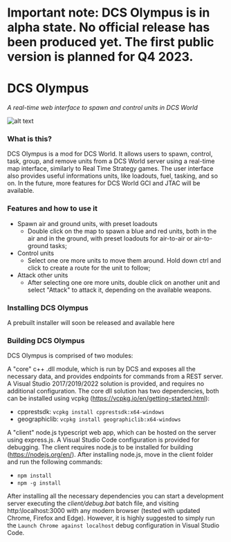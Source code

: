 # Important note: DCS Olympus is in alpha state. No official release has been produced yet. The first public version is planned for Q4 2023.

# DCS Olympus
*A real-time web interface to spawn and control units in DCS World*

![alt text](https://github.com/Pax1601/DCSOlympus/blob/main/client/sample.png?raw=true)

### What is this?
DCS Olympus is a mod for DCS World. It allows users to spawn, control, task, group, and remove units from a DCS World server using a real-time map interface, similarly to Real Time Strategy games. The user interface also provides useful informations units, like loadouts, fuel, tasking, and so on. In the future, more features for DCS World GCI and JTAC will be available.

### Features and how to use it
- Spawn air and ground units, with preset loadouts
    - Double click on the map to spawn a blue and red units, both in the air and in the ground, with preset loadouts for air-to-air or air-to-ground tasks;
- Control units
    - Select one ore more units to move them around. Hold down ctrl and click to create a route for the unit to follow;
- Attack other units
    - After selecting one ore more units, double click on another unit and select "Attack" to attack it, depending on the available weapons.

### Installing DCS Olympus
A prebuilt installer will soon be released and available here

### Building DCS Olympus
DCS Olympus is comprised of two modules:

A "core" c++ .dll module, which is run by DCS and exposes all the necessary data, and provides endpoints for commands from a REST server. A Visual Studio 2017/2019/2022 solution is provided, and requires no additional configuration. The core dll solution has two dependencies, both can be installed using vcpkg (https://vcpkg.io/en/getting-started.html):
- cpprestsdk: `vcpkg install cpprestsdk:x64-windows`
- geographiclib: `vcpkg install geographiclib:x64-windows`
    
    
A "client" node.js typescript web app, which can be hosted on the server using express.js. A Visual Studio Code configuration is provided for debugging. The client requires node.js to be installed for building (https://nodejs.org/en/). After installing node.js, move in the client folder and run the following commands:
- `npm install`
- `npm -g install`
 
 After installing all the necessary dependencies you can start a development server executing the *client/debug.bat* batch file, and visiting http:\\localhost:3000 with any modern browser (tested with updated Chrome, Firefox and Edge). However, it is highly suggested to simply run the `Launch Chrome against localhost` debug configuration in Visual Studio Code.
 
    
    
    

    
